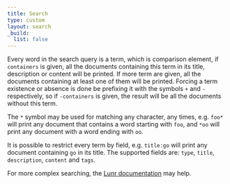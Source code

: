 ```yaml
---
title: Search
type: custom
layout: search
_build:
  list: false
---
```


Every word in the search query is a term, which is comparison element, if
`containers` is given, all the documents containing this term in its title,
description or content will be printed. If more term are given, all the
documents containing at least one of them will be printed. Forcing a term
existence or absence is done be prefixing it with the symbols `+` and `-`
respectively, so if `-containers` is given, the result will be all the
documents without this term.

The `*` symbol may be used for matching any character, any times, e.g. `foo*`
will print any document that contains a word starting with `foo`, and `*oo`
will print any document with a word ending with `oo`.

It is possible to restrict every term by field, e.g. `title:go` will print
any document containing `go` in its title. The supported fields are: `type`,
`title`, `description`, `content` and `tags`.

[Lunr documentation]: https://lunrjs.com/guides/searching.html

For more complex searching, the [Lunr documentation][] may help.


